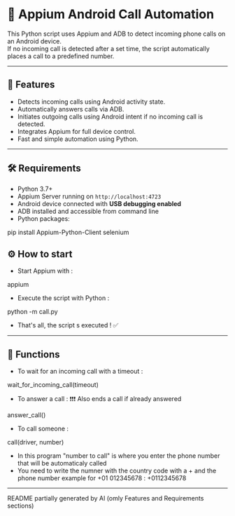 # 📱 Appium Android Call Automation

This Python script uses Appium and ADB to detect incoming phone calls on an Android device.  
If no incoming call is detected after a set time, the script automatically places a call to a predefined number.

---

## 🚀 Features

- Detects incoming calls using Android activity state.
- Automatically answers calls via ADB.
- Initiates outgoing calls using Android intent if no incoming call is detected.
- Integrates Appium for full device control.
- Fast and simple automation using Python.

---

## 🛠️ Requirements

- Python 3.7+
- Appium Server running on `http://localhost:4723`
- Android device connected with **USB debugging enabled**
- ADB installed and accessible from command line
- Python packages:

pip install Appium-Python-Client selenium

## ⚙️ How to start

- Start Appium with :

appium

- Execute the script with Python :

python -m call.py

- That's all, the script s executed ! ✅

---

## 🔶 Functions

- To wait for an incoming call with a timeout :

wait_for_incoming_call(timeout)

- To answer a call : ❗❗❗ Also ends a call if already answered

answer_call() 


- To call someone :

call(driver, number)

- In this program "number to call" is where you enter the phone number that will be automaticaly called
- You need to write the numner with the country code with a + and the phone number example for +01 012345678 : +0112345678

---

README partially generated by AI (omly Features and Requirements sections)

